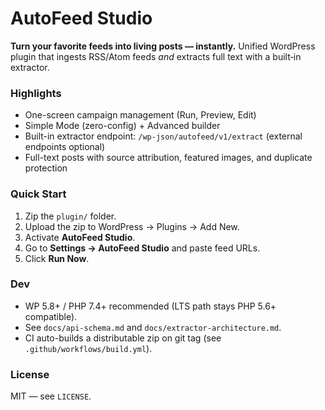 # AutoFeed Studio

**Turn your favorite feeds into living posts — instantly.**
Unified WordPress plugin that ingests RSS/Atom feeds *and* extracts full text with a built‑in extractor.

### Highlights
- One-screen campaign management (Run, Preview, Edit)
- Simple Mode (zero-config) + Advanced builder
- Built-in extractor endpoint: `/wp-json/autofeed/v1/extract` (external endpoints optional)
- Full-text posts with source attribution, featured images, and duplicate protection

### Quick Start
1. Zip the `plugin/` folder.
2. Upload the zip to WordPress → Plugins → Add New.
3. Activate **AutoFeed Studio**.
4. Go to **Settings → AutoFeed Studio** and paste feed URLs.
5. Click **Run Now**.

### Dev
- WP 5.8+ / PHP 7.4+ recommended (LTS path stays PHP 5.6+ compatible).
- See `docs/api-schema.md` and `docs/extractor-architecture.md`.
- CI auto-builds a distributable zip on git tag (see `.github/workflows/build.yml`).

### License
MIT — see `LICENSE`.
